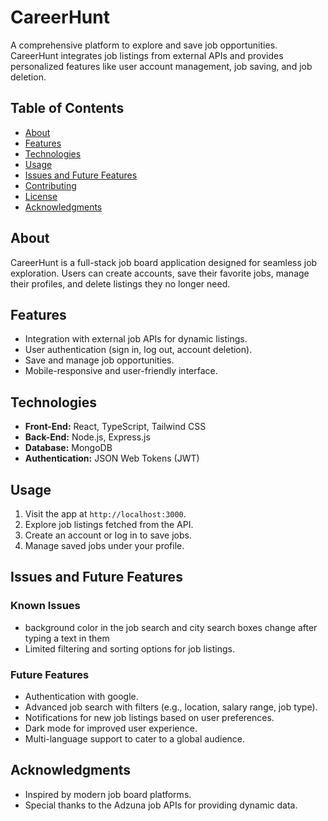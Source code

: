 

# CareerHunt
A comprehensive platform to explore and save job opportunities. CareerHunt integrates job listings from external APIs and provides personalized features like user account management, job saving, and job deletion.

## Table of Contents
- [About](#about)
- [Features](#features)
- [Technologies](#technologies)
- [Usage](#usage)
- [Issues and Future Features](#issues-and-future-features)
- [Contributing](#contributing)
- [License](#license)
- [Acknowledgments](#acknowledgments)

## About
CareerHunt is a full-stack job board application designed for seamless job exploration. Users can create accounts, save their favorite jobs, manage their profiles, and delete listings they no longer need.

## Features
- Integration with external job APIs for dynamic listings.
- User authentication (sign in, log out, account deletion).
- Save and manage job opportunities.
- Mobile-responsive and user-friendly interface.

## Technologies
- **Front-End:** React, TypeScript, Tailwind CSS
- **Back-End:** Node.js, Express.js
- **Database:** MongoDB
- **Authentication:** JSON Web Tokens (JWT)

## Usage
1. Visit the app at `http://localhost:3000`.
2. Explore job listings fetched from the API.
3. Create an account or log in to save jobs.
4. Manage saved jobs under your profile.

## Issues and Future Features

### Known Issues
- background color in the job search and city search boxes change after typing a text in them
- Limited filtering and sorting options for job listings.

### Future Features
- Authentication with google.
- Advanced job search with filters (e.g., location, salary range, job type).
- Notifications for new job listings based on user preferences.
- Dark mode for improved user experience.
- Multi-language support to cater to a global audience.


## Acknowledgments
- Inspired by modern job board platforms.
- Special thanks to the Adzuna job APIs for providing dynamic data.